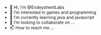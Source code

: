 - 👋 Hi, I’m @EndeyshentLabs
- 👀 I’m interested in games and programming
- 🌱 I’m currently learning java and javascript
- 💞️ I’m looking to collaborate on ...
- 📫 How to reach me ...

<!---
EndeyshentLabs/EndeyshentLabs is a ✨ special ✨ repository because its `README.md` (this file) appears on your GitHub profile.
You can click the Preview link to take a look at your changes.
--->
